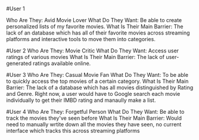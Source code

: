 #User 1

Who Are They: Avid Movie Lover
What Do They Want: Be able to create personalized lists of my favorite movies.
What Is Their Main Barrier: The lack of an database which has all of their favorite movies across streaming platforms and interactive tools to move them into categories. 

#User 2 
Who Are They: Movie Critic
What Do They Want: Access user ratings of various movies 
What Is Their Main Barrier: The lack of user-generated ratings available online. 

#User 3
Who Are They: Casual Movie Fan
What Do They Want: To be able to quickly access the top movies of a certain category. 
What Is Their Main Barrier: The lack of a database which has all movies distinguished by Rating and Genre. Right now, a user would have to Google search each movie individually to get their IMBD rating and manaully make a list. 

#User 4
Who Are They: Forgetful Person
What Do They Want: Be able to track the movies they've seen before
What Is Their Main Barrier: Would need to manually wrtite down all the movies they have seen, no current interface which tracks this across streaming platforms 


